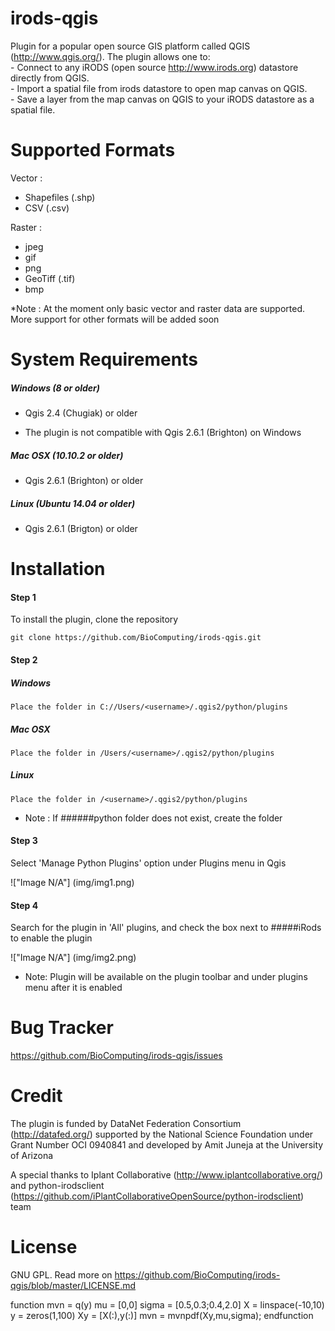 # irods-qgis
Plugin for a popular open source GIS platform called QGIS (http://www.qgis.org/).  The plugin allows one to:  
	- Connect to any iRODS (open source http://www.irods.org) datastore directly from QGIS.  
	- Import a spatial file from irods datastore to open map canvas on QGIS.  
	- Save a layer from the map canvas on QGIS to your iRODS datastore as a spatial file.

# Supported Formats

Vector : 
 - Shapefiles (.shp)
 - CSV (.csv)

Raster : 
 - jpeg
 - gif
 - png
 - GeoTiff (.tif)
 - bmp

*Note : At the moment only basic vector and raster data are supported. More support for other formats will be added soon

# System Requirements

##### Windows (8 or older)

- Qgis 2.4 (Chugiak) or older
	
* The plugin is not compatible with Qgis 2.6.1 (Brighton) on Windows
	
##### Mac OSX (10.10.2 or older)

- Qgis 2.6.1 (Brighton) or older
	
##### Linux (Ubuntu 14.04 or older)

- Qgis 2.6.1 (Brigton) or older

# Installation
#### Step 1

To install the plugin, clone the repository 
	
	git clone https://github.com/BioComputing/irods-qgis.git
	
#### Step 2

##### Windows
	
	Place the folder in C://Users/<username>/.qgis2/python/plugins
	
##### Mac OSX
	
	Place the folder in /Users/<username>/.qgis2/python/plugins
	
##### Linux
	
	Place the folder in /<username>/.qgis2/python/plugins
	
	
* Note : If ######python folder does not exist, create the folder
	
#### Step 3

Select 'Manage Python Plugins' option under Plugins menu in Qgis

!["Image N/A"] (img/img1.png)

#### Step 4

Search for the plugin in 'All' plugins, and check the box next to #####iRods to enable the plugin
		
!["Image N/A"] (img/img2.png)

* Note: Plugin will be available on the plugin toolbar and under plugins menu after it is enabled

# Bug Tracker

https://github.com/BioComputing/irods-qgis/issues

# Credit

The plugin is funded by DataNet Federation Consortium (http://datafed.org/) supported by the National Science Foundation under Grant Number OCI 0940841 and developed by Amit Juneja at the University of Arizona

A special thanks to Iplant Collaborative (http://www.iplantcollaborative.org/) and python-irodsclient (https://github.com/iPlantCollaborativeOpenSource/python-irodsclient) team

# License

GNU GPL. Read more on https://github.com/BioComputing/irods-qgis/blob/master/LICENSE.md


function mvn = q(y)
	mu = [0,0]
	sigma = [0.5,0.3;0.4,2.0]
	X = linspace(-10,10)
	y = zeros(1,100)
	Xy = [X(:),y(:)]
	mvn = mvnpdf(Xy,mu,sigma);
endfunction


